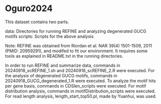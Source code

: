 # Oguro2024

This dataset contains two parts.

data: Directories for running REFINE and analyzing degenerated GUCG motifs
scripts: Scripts for the above analysis

Note: REFINE was obtained from Riordan et al. NAR 39(4) 1501-1509, 2011 (PMID: 20959291), and modifed to fit our environment. It requires some tools as explained in README.txt in the running directories.

In order to run REFINE and summarize data, commands in 20240918_scREFINE_1.sh and 20240918_scREFINE_2.R were executed.
For the analysis of degenerated GUCG motifs, commands in 20240918_GUCG_degenerated_1.R were executed.
To analyze the motif hits per gene basis, commands in CDSlen_scripts were executed.
For motif distribution analysis, commands in motifDistribution_scripts were executed.
For read length analysis, length_start_top50.pl, made by Yuanhui, was used.
